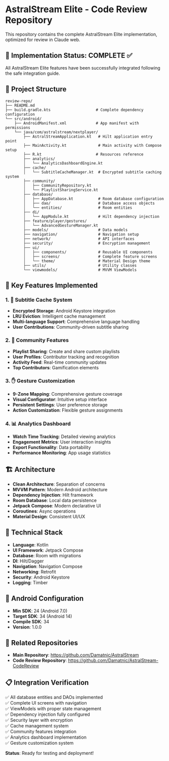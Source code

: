 # AstralStream Elite - Code Review Repository

This repository contains the complete AstralStream Elite implementation, optimized for review in Claude web.

## 🚀 Implementation Status: COMPLETE ✅

All AstralStream Elite features have been successfully integrated following the safe integration guide.

## 📁 Project Structure

```
review-repo/
├── README.md
├── build.gradle.kts                    # Complete dependency configuration
└── src/android/
    ├── AndroidManifest.xml             # App manifest with permissions
    └── java/com/astralstream/nextplayer/
        ├── AstralStreamApplication.kt   # Hilt application entry point
        ├── MainActivity.kt              # Main activity with Compose setup
        ├── R.kt                        # Resources reference
        ├── analytics/
        │   └── AnalyticsDashboardEngine.kt
        ├── cache/
        │   └── SubtitleCacheManager.kt  # Encrypted subtitle caching system
        ├── community/
        │   ├── CommunityRepository.kt
        │   └── PlaylistSharingService.kt
        ├── database/
        │   ├── AppDatabase.kt           # Room database configuration
        │   ├── dao/                     # Database access objects
        │   └── entities/                # Room entities
        ├── di/
        │   └── AppModule.kt             # Hilt dependency injection
        ├── feature/player/gestures/
        │   └── AdvancedGestureManager.kt
        ├── models/                      # Data models
        ├── navigation/                  # Navigation setup
        ├── network/                     # API interfaces
        ├── security/                    # Encryption management
        ├── ui/
        │   ├── components/              # Reusable UI components
        │   ├── screens/                 # Complete feature screens
        │   └── theme/                   # Material Design theme
        ├── utils/                       # Utility classes
        └── viewmodels/                  # MVVM ViewModels
```

## 🎯 Key Features Implemented

### 1. 🔐 Subtitle Cache System
- **Encrypted Storage**: Android Keystore integration
- **LRU Eviction**: Intelligent cache management
- **Multi-language Support**: Comprehensive language handling
- **User Contributions**: Community-driven subtitle sharing

### 2. 👥 Community Features  
- **Playlist Sharing**: Create and share custom playlists
- **User Profiles**: Contributor tracking and recognition
- **Activity Feed**: Real-time community updates
- **Top Contributors**: Gamification elements

### 3. ✋ Gesture Customization
- **9-Zone Mapping**: Comprehensive gesture coverage
- **Visual Configurator**: Intuitive setup interface
- **Persistent Settings**: User preference storage
- **Action Customization**: Flexible gesture assignments

### 4. 📊 Analytics Dashboard
- **Watch Time Tracking**: Detailed viewing analytics
- **Engagement Metrics**: User interaction insights
- **Export Functionality**: Data portability
- **Performance Monitoring**: App usage statistics

## 🏗️ Architecture

- **Clean Architecture**: Separation of concerns
- **MVVM Pattern**: Modern Android architecture
- **Dependency Injection**: Hilt framework
- **Room Database**: Local data persistence
- **Jetpack Compose**: Modern declarative UI
- **Coroutines**: Async operations
- **Material Design**: Consistent UI/UX

## 🔧 Technical Stack

- **Language**: Kotlin
- **UI Framework**: Jetpack Compose
- **Database**: Room with migrations
- **DI**: Hilt/Dagger
- **Navigation**: Navigation Compose
- **Networking**: Retrofit
- **Security**: Android Keystore
- **Logging**: Timber

## 📱 Android Configuration

- **Min SDK**: 24 (Android 7.0)
- **Target SDK**: 34 (Android 14)
- **Compile SDK**: 34
- **Version**: 1.0.0

## 🔗 Related Repositories

- **Main Repository**: https://github.com/Damatnic/AstralStream
- **Code Review Repository**: https://github.com/Damatnic/AstralStream-CodeReview

## 📋 Integration Verification

✅ All database entities and DAOs implemented  
✅ Complete UI screens with navigation  
✅ ViewModels with proper state management  
✅ Dependency injection fully configured  
✅ Security layer with encryption  
✅ Cache management system  
✅ Community features integration  
✅ Analytics dashboard implementation  
✅ Gesture customization system  

**Status**: Ready for testing and deployment!